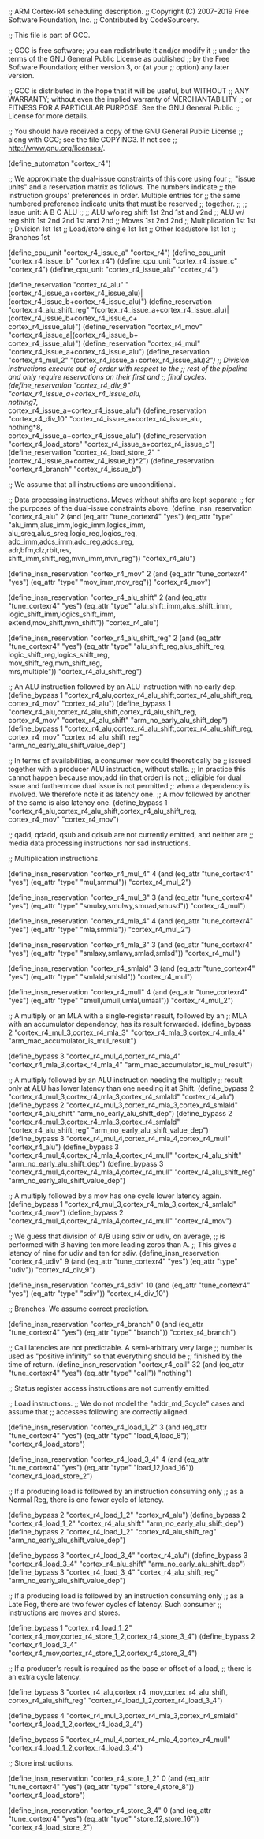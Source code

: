 ;; ARM Cortex-R4 scheduling description.
;; Copyright (C) 2007-2019 Free Software Foundation, Inc.
;; Contributed by CodeSourcery.

;; This file is part of GCC.

;; GCC is free software; you can redistribute it and/or modify it
;; under the terms of the GNU General Public License as published
;; by the Free Software Foundation; either version 3, or (at your
;; option) any later version.

;; GCC is distributed in the hope that it will be useful, but WITHOUT
;; ANY WARRANTY; without even the implied warranty of MERCHANTABILITY
;; or FITNESS FOR A PARTICULAR PURPOSE.  See the GNU General Public
;; License for more details.

;; You should have received a copy of the GNU General Public License
;; along with GCC; see the file COPYING3.  If not see
;; <http://www.gnu.org/licenses/>.

(define_automaton "cortex_r4")

;; We approximate the dual-issue constraints of this core using four
;; "issue units" and a reservation matrix as follows.  The numbers indicate
;; the instruction groups' preferences in order.  Multiple entries for
;; the same numbered preference indicate units that must be reserved
;; together.
;;
;; Issue unit:		A	B	C	ALU
;;
;; ALU w/o reg shift	1st	2nd		1st and 2nd
;; ALU w/ reg shift	1st	2nd	2nd	1st and 2nd
;; Moves		1st	2nd		2nd
;; Multiplication	1st			1st
;; Division		1st			1st
;; Load/store single	1st		1st
;; Other load/store	1st	1st
;; Branches			1st

(define_cpu_unit "cortex_r4_issue_a" "cortex_r4")
(define_cpu_unit "cortex_r4_issue_b" "cortex_r4")
(define_cpu_unit "cortex_r4_issue_c" "cortex_r4")
(define_cpu_unit "cortex_r4_issue_alu" "cortex_r4")

(define_reservation "cortex_r4_alu"
                    "(cortex_r4_issue_a+cortex_r4_issue_alu)|\
                     (cortex_r4_issue_b+cortex_r4_issue_alu)")
(define_reservation "cortex_r4_alu_shift_reg"
                    "(cortex_r4_issue_a+cortex_r4_issue_alu)|\
                     (cortex_r4_issue_b+cortex_r4_issue_c+\
                      cortex_r4_issue_alu)")
(define_reservation "cortex_r4_mov"
                    "cortex_r4_issue_a|(cortex_r4_issue_b+\
                     cortex_r4_issue_alu)")
(define_reservation "cortex_r4_mul" "cortex_r4_issue_a+cortex_r4_issue_alu")
(define_reservation "cortex_r4_mul_2"
                    "(cortex_r4_issue_a+cortex_r4_issue_alu)*2")
;; Division instructions execute out-of-order with respect to the
;; rest of the pipeline and only require reservations on their first and
;; final cycles.
(define_reservation "cortex_r4_div_9"
                    "cortex_r4_issue_a+cortex_r4_issue_alu,\
                     nothing*7,\
                     cortex_r4_issue_a+cortex_r4_issue_alu")
(define_reservation "cortex_r4_div_10"
                    "cortex_r4_issue_a+cortex_r4_issue_alu,\
                     nothing*8,\
                     cortex_r4_issue_a+cortex_r4_issue_alu")
(define_reservation "cortex_r4_load_store"
                    "cortex_r4_issue_a+cortex_r4_issue_c")
(define_reservation "cortex_r4_load_store_2"
                    "(cortex_r4_issue_a+cortex_r4_issue_b)*2")
(define_reservation "cortex_r4_branch" "cortex_r4_issue_b")

;; We assume that all instructions are unconditional.

;; Data processing instructions.  Moves without shifts are kept separate
;; for the purposes of the dual-issue constraints above.
(define_insn_reservation "cortex_r4_alu" 2
  (and (eq_attr "tune_cortexr4" "yes")
       (eq_attr "type" "alu_imm,alus_imm,logic_imm,logics_imm,\
                        alu_sreg,alus_sreg,logic_reg,logics_reg,\
                        adc_imm,adcs_imm,adc_reg,adcs_reg,\
                        adr,bfm,clz,rbit,rev,\
                        shift_imm,shift_reg,mvn_imm,mvn_reg"))
  "cortex_r4_alu")

(define_insn_reservation "cortex_r4_mov" 2
  (and (eq_attr "tune_cortexr4" "yes")
       (eq_attr "type" "mov_imm,mov_reg"))
  "cortex_r4_mov")

(define_insn_reservation "cortex_r4_alu_shift" 2
  (and (eq_attr "tune_cortexr4" "yes")
       (eq_attr "type" "alu_shift_imm,alus_shift_imm,\
                        logic_shift_imm,logics_shift_imm,\
                        extend,mov_shift,mvn_shift"))
  "cortex_r4_alu")

(define_insn_reservation "cortex_r4_alu_shift_reg" 2
  (and (eq_attr "tune_cortexr4" "yes")
       (eq_attr "type" "alu_shift_reg,alus_shift_reg,\
                       logic_shift_reg,logics_shift_reg,\
                       mov_shift_reg,mvn_shift_reg,\
                       mrs,multiple"))
  "cortex_r4_alu_shift_reg")

;; An ALU instruction followed by an ALU instruction with no early dep.
(define_bypass 1 "cortex_r4_alu,cortex_r4_alu_shift,cortex_r4_alu_shift_reg,\
                  cortex_r4_mov"
               "cortex_r4_alu")
(define_bypass 1 "cortex_r4_alu,cortex_r4_alu_shift,cortex_r4_alu_shift_reg,\
                  cortex_r4_mov"
               "cortex_r4_alu_shift"
               "arm_no_early_alu_shift_dep")
(define_bypass 1 "cortex_r4_alu,cortex_r4_alu_shift,cortex_r4_alu_shift_reg,\
                  cortex_r4_mov"
               "cortex_r4_alu_shift_reg"
               "arm_no_early_alu_shift_value_dep")

;; In terms of availabilities, a consumer mov could theoretically be
;; issued together with a producer ALU instruction, without stalls.
;; In practice this cannot happen because mov;add (in that order) is not
;; eligible for dual issue and furthermore dual issue is not permitted
;; when a dependency is involved.  We therefore note it as latency one.
;; A mov followed by another of the same is also latency one.
(define_bypass 1 "cortex_r4_alu,cortex_r4_alu_shift,cortex_r4_alu_shift_reg,\
                  cortex_r4_mov"
               "cortex_r4_mov")

;; qadd, qdadd, qsub and qdsub are not currently emitted, and neither are
;; media data processing instructions nor sad instructions.

;; Multiplication instructions.

(define_insn_reservation "cortex_r4_mul_4" 4
  (and (eq_attr "tune_cortexr4" "yes")
       (eq_attr "type" "mul,smmul"))
  "cortex_r4_mul_2")

(define_insn_reservation "cortex_r4_mul_3" 3
  (and (eq_attr "tune_cortexr4" "yes")
       (eq_attr "type" "smulxy,smulwy,smuad,smusd"))
  "cortex_r4_mul")

(define_insn_reservation "cortex_r4_mla_4" 4
  (and (eq_attr "tune_cortexr4" "yes")
       (eq_attr "type" "mla,smmla"))
  "cortex_r4_mul_2")

(define_insn_reservation "cortex_r4_mla_3" 3
  (and (eq_attr "tune_cortexr4" "yes")
       (eq_attr "type" "smlaxy,smlawy,smlad,smlsd"))
  "cortex_r4_mul")

(define_insn_reservation "cortex_r4_smlald" 3
  (and (eq_attr "tune_cortexr4" "yes")
       (eq_attr "type" "smlald,smlsld"))
  "cortex_r4_mul")

(define_insn_reservation "cortex_r4_mull" 4
  (and (eq_attr "tune_cortexr4" "yes")
       (eq_attr "type" "smull,umull,umlal,umaal"))
  "cortex_r4_mul_2")

;; A multiply or an MLA with a single-register result, followed by an
;; MLA with an accumulator dependency, has its result forwarded.
(define_bypass 2 "cortex_r4_mul_3,cortex_r4_mla_3"
               "cortex_r4_mla_3,cortex_r4_mla_4"
               "arm_mac_accumulator_is_mul_result")

(define_bypass 3 "cortex_r4_mul_4,cortex_r4_mla_4"
               "cortex_r4_mla_3,cortex_r4_mla_4"
               "arm_mac_accumulator_is_mul_result")

;; A multiply followed by an ALU instruction needing the multiply
;; result only at ALU has lower latency than one needing it at Shift.
(define_bypass 2 "cortex_r4_mul_3,cortex_r4_mla_3,cortex_r4_smlald"
               "cortex_r4_alu")
(define_bypass 2 "cortex_r4_mul_3,cortex_r4_mla_3,cortex_r4_smlald"
               "cortex_r4_alu_shift"
               "arm_no_early_alu_shift_dep")
(define_bypass 2 "cortex_r4_mul_3,cortex_r4_mla_3,cortex_r4_smlald"
               "cortex_r4_alu_shift_reg"
               "arm_no_early_alu_shift_value_dep")
(define_bypass 3 "cortex_r4_mul_4,cortex_r4_mla_4,cortex_r4_mull"
               "cortex_r4_alu")
(define_bypass 3 "cortex_r4_mul_4,cortex_r4_mla_4,cortex_r4_mull"
               "cortex_r4_alu_shift"
               "arm_no_early_alu_shift_dep")
(define_bypass 3 "cortex_r4_mul_4,cortex_r4_mla_4,cortex_r4_mull"
               "cortex_r4_alu_shift_reg"
               "arm_no_early_alu_shift_value_dep")

;; A multiply followed by a mov has one cycle lower latency again.
(define_bypass 1 "cortex_r4_mul_3,cortex_r4_mla_3,cortex_r4_smlald"
               "cortex_r4_mov")
(define_bypass 2 "cortex_r4_mul_4,cortex_r4_mla_4,cortex_r4_mull"
               "cortex_r4_mov")

;; We guess that division of A/B using sdiv or udiv, on average, 
;; is performed with B having ten more leading zeros than A.
;; This gives a latency of nine for udiv and ten for sdiv.
(define_insn_reservation "cortex_r4_udiv" 9
  (and (eq_attr "tune_cortexr4" "yes")
       (eq_attr "type" "udiv"))
  "cortex_r4_div_9")

(define_insn_reservation "cortex_r4_sdiv" 10
  (and (eq_attr "tune_cortexr4" "yes")
       (eq_attr "type" "sdiv"))
  "cortex_r4_div_10")

;; Branches.  We assume correct prediction.

(define_insn_reservation "cortex_r4_branch" 0
  (and (eq_attr "tune_cortexr4" "yes")
       (eq_attr "type" "branch"))
  "cortex_r4_branch")

;; Call latencies are not predictable.  A semi-arbitrary very large
;; number is used as "positive infinity" so that everything should be
;; finished by the time of return.
(define_insn_reservation "cortex_r4_call" 32
  (and (eq_attr "tune_cortexr4" "yes")
       (eq_attr "type" "call"))
  "nothing")

;; Status register access instructions are not currently emitted.

;; Load instructions.
;; We do not model the "addr_md_3cycle" cases and assume that
;; accesses following are correctly aligned.

(define_insn_reservation "cortex_r4_load_1_2" 3
  (and (eq_attr "tune_cortexr4" "yes")
       (eq_attr "type" "load_4,load_8"))
  "cortex_r4_load_store")

(define_insn_reservation "cortex_r4_load_3_4" 4
  (and (eq_attr "tune_cortexr4" "yes")
       (eq_attr "type" "load_12,load_16"))
  "cortex_r4_load_store_2")

;; If a producing load is followed by an instruction consuming only
;; as a Normal Reg, there is one fewer cycle of latency.

(define_bypass 2 "cortex_r4_load_1_2"
               "cortex_r4_alu")
(define_bypass 2 "cortex_r4_load_1_2"
               "cortex_r4_alu_shift"
               "arm_no_early_alu_shift_dep")
(define_bypass 2 "cortex_r4_load_1_2"
               "cortex_r4_alu_shift_reg"
               "arm_no_early_alu_shift_value_dep")

(define_bypass 3 "cortex_r4_load_3_4"
               "cortex_r4_alu")
(define_bypass 3 "cortex_r4_load_3_4"
               "cortex_r4_alu_shift"
               "arm_no_early_alu_shift_dep")
(define_bypass 3 "cortex_r4_load_3_4"
               "cortex_r4_alu_shift_reg"
               "arm_no_early_alu_shift_value_dep")

;; If a producing load is followed by an instruction consuming only
;; as a Late Reg, there are two fewer cycles of latency.  Such consumer
;; instructions are moves and stores.

(define_bypass 1 "cortex_r4_load_1_2"
               "cortex_r4_mov,cortex_r4_store_1_2,cortex_r4_store_3_4")
(define_bypass 2 "cortex_r4_load_3_4"
               "cortex_r4_mov,cortex_r4_store_1_2,cortex_r4_store_3_4")

;; If a producer's result is required as the base or offset of a load,
;; there is an extra cycle latency.

(define_bypass 3 "cortex_r4_alu,cortex_r4_mov,cortex_r4_alu_shift,\
                  cortex_r4_alu_shift_reg"
               "cortex_r4_load_1_2,cortex_r4_load_3_4")

(define_bypass 4 "cortex_r4_mul_3,cortex_r4_mla_3,cortex_r4_smlald"
               "cortex_r4_load_1_2,cortex_r4_load_3_4")

(define_bypass 5 "cortex_r4_mul_4,cortex_r4_mla_4,cortex_r4_mull"
               "cortex_r4_load_1_2,cortex_r4_load_3_4")

;; Store instructions.

(define_insn_reservation "cortex_r4_store_1_2" 0
  (and (eq_attr "tune_cortexr4" "yes")
       (eq_attr "type" "store_4,store_8"))
  "cortex_r4_load_store")

(define_insn_reservation "cortex_r4_store_3_4" 0
  (and (eq_attr "tune_cortexr4" "yes")
       (eq_attr "type" "store_12,store_16"))
  "cortex_r4_load_store_2")

